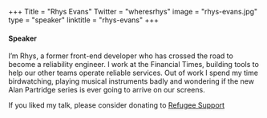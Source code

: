 +++
Title = "Rhys Evans"
Twitter = "wheresrhys"
image = "rhys-evans.jpg"
type = "speaker"
linktitle = "rhys-evans"
+++

#### Speaker

I’m Rhys, a former front-end developer who has crossed the road to become a reliability engineer. I work at the Financial Times, building tools to help our other teams operate reliable services. Out of work I spend my time birdwatching, playing musical instruments badly and wondering if the new Alan Partridge series is ever going to arrive on our screens.

If you liked my talk, please consider donating to [Refugee Support](https://www.refugeesupport.eu/)